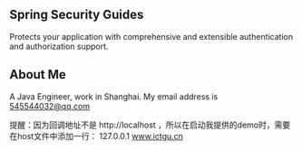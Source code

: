 Spring Security Guides
-----
Protects your application with comprehensive and extensible authentication and authorization support.



About Me
------
A Java Engineer, work in Shanghai. My email address is 545544032@qq.com



提醒：因为回调地址不是 http://localhost ，所以在启动我提供的demo时，需要在host文件中添加一行：
127.0.0.1 www.ictgu.cn
